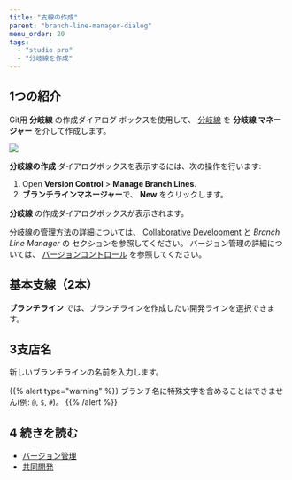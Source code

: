 ```yaml
---
title: "支線の作成"
parent: "branch-line-manager-dialog"
menu_order: 20
tags:
  - "studio pro"
  - "分岐線を作成"
---
```


## 1つの紹介

Git用 **分岐線** の作成ダイアログ ボックスを使用して、 [分岐線](version-control#branches) を **分岐線 マネージャー** を介して作成します。

![](attachments/version-control-menu/create-git-branch-line.png)

**分岐線の作成** ダイアログボックスを表示するには、次の操作を行います:

1. Open **Version Control** > **Manage Branch Lines**.
2. **ブランチラインマネージャー**で、 **New** をクリックします。

**分岐線** の作成ダイアログボックスが表示されます。

分岐線の管理方法の詳細については、 [Collaborative Development](collaborative-development#managing-branches) と *Branch Line Manager* の [](branch-line-manager-dialog) セクションを参照してください。 バージョン管理の詳細については、 [バージョンコントロール](version-control) を参照してください。

## 基本支線（2本）

**ブランチライン** では、ブランチラインを作成したい開発ラインを選択できます。

## 3支店名

新しいブランチラインの名前を入力します。

{{% alert type="warning" %}}
ブランチ名に特殊文字を含めることはできません(例: `@`, `$`, `#`)。
{{% /alert %}}

## 4 続きを読む

* [バージョン管理](version-control)
* [共同開発](collaborative-development)
